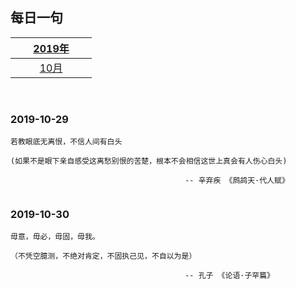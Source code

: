 ## 每日一句 

| [2019年](README.md) |
| ------ |
| &nbsp;&nbsp;&nbsp;&nbsp;&nbsp;&nbsp;&nbsp;&nbsp;&nbsp;[10月](2019/2019-10.md)&nbsp;&nbsp;&nbsp;&nbsp;&nbsp;&nbsp;&nbsp;&nbsp;&nbsp; |

<br>

### 2019-10-29
```
若教眼底无离恨，不信人间有白头

(如果不是眼下亲自感受这离愁别恨的苦楚，根本不会相信这世上真会有人伤心白头)

                                       -- 辛弃疾 《鹧鸪天·代人赋》
                             
```

### 2019-10-30
```
毋意，毋必，毋固，毋我。

（不凭空臆测，不绝对肯定，不固执己见，不自以为是）

                                       -- 孔子 《论语·子罕篇》
                                       
```


